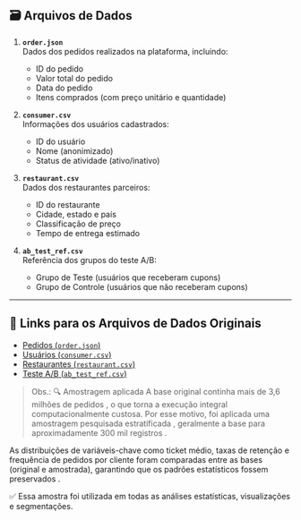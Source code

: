 
## 🗃️ Arquivos de Dados

1. **`order.json`**  
   Dados dos pedidos realizados na plataforma, incluindo:
   - ID do pedido
   - Valor total do pedido
   - Data do pedido
   - Itens comprados (com preço unitário e quantidade)

2. **`consumer.csv`**  
   Informações dos usuários cadastrados:
   - ID do usuário
   - Nome (anonimizado)
   - Status de atividade (ativo/inativo)

3. **`restaurant.csv`**  
   Dados dos restaurantes parceiros:
   - ID do restaurante
   - Cidade, estado e país
   - Classificação de preço
   - Tempo de entrega estimado

4. **`ab_test_ref.csv`**  
   Referência dos grupos do teste A/B:
   - Grupo de Teste (usuários que receberam cupons)
   - Grupo de Controle (usuários que não receberam cupons)

---

## 🔗 Links para os Arquivos de Dados Originais

- [Pedidos (`order.json`)](https://data-architect-test-source.s3-sa-east-1.amazonaws.com/order.json.gz)  
- [Usuários (`consumer.csv`)](https://data-architect-test-source.s3-sa-east-1.amazonaws.com/consumer.csv.gz)  
- [Restaurantes (`restaurant.csv`)](https://data-architect-test-source.s3-sa-east-1.amazonaws.com/restaurant.csv.gz)  
- [Teste A/B (`ab_test_ref.csv`)](https://data-architect-test-source.s3-sa-east-1.amazonaws.com/ab_test_ref.tar.gz)

> Obs.: 🔍 Amostragem aplicada
A base original continha mais de 3,6 milhões de pedidos , o que torna a execução integral computacionalmente custosa.
Por esse motivo, foi aplicada uma amostragem pesquisada estratificada , geralmente a base para aproximadamente 300 mil registros .

As distribuições de variáveis-chave como ticket médio, taxas de retenção e frequência de pedidos por cliente foram comparadas entre as bases (original e amostrada), garantindo que os padrões estatísticos fossem preservados .

✅ Essa amostra foi utilizada em todas as análises estatísticas, visualizações e segmentações.




